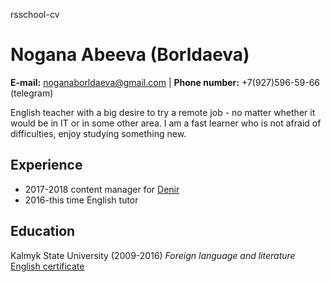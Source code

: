 rsschool-cv
# Nogana Abeeva (Borldaeva)

**E-mail:** noganaborldaeva@gmail.com |
**Phone number:** +7(927)596-59-66 (telegram)

English teacher with a big desire to try a remote job - no matter whether it would be in IT or in some other area. 
I am a fast learner who is not afraid of difficulties, enjoy studying something new.

## Experience
* 2017-2018 content manager for [Denir](http://www.denir.ru/)
* 2016-this time English tutor

## Education
Kalmyk State University (2009-2016) *Foreign language and literature*
[English certificate](https://www.efset.org/cert/gZvAqe)
